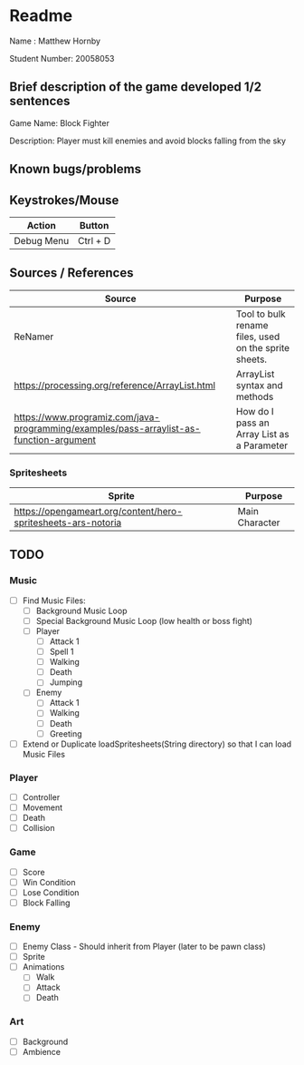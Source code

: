 # Readme

Name : Matthew Hornby

Student Number: 20058053

## Brief description of the game developed 1/2 sentences

Game Name: Block Fighter

Description: Player must kill enemies and avoid blocks falling from the sky

## Known bugs/problems

## Keystrokes/Mouse

| Action     | Button   |
| ---------- | -------- |
| Debug Menu | Ctrl + D |

## Sources / References

| Source                                                                                  | Purpose                                               |
| --------------------------------------------------------------------------------------- | ----------------------------------------------------- |
| ReNamer                                                                                 | Tool to bulk rename files, used on the sprite sheets. |
| <https://processing.org/reference/ArrayList.html>                                         | ArrayList syntax and methods                          |
| <https://www.programiz.com/java-programming/examples/pass-arraylist-as-function-argument> | How do I pass an Array List as a Parameter            |

### Spritesheets

| Sprite                                                        | Purpose        |
| ------------------------------------------------------------- | -------------- |
| <https://opengameart.org/content/hero-spritesheets-ars-notoria> | Main Character |

## TODO

### Music

- [ ] Find Music Files:
  - [ ] Background Music Loop
  - [ ] Special Background Music Loop (low health or boss fight)
  - [ ] Player
    - [ ] Attack 1
    - [ ] Spell 1
    - [ ] Walking
    - [ ] Death
    - [ ] Jumping
  - [ ] Enemy
    - [ ] Attack 1
    - [ ] Walking
    - [ ] Death
    - [ ] Greeting
  
- [ ] Extend or Duplicate loadSpritesheets(String directory) so that I can load Music Files

### Player

- [ ] Controller
- [ ] Movement
- [ ] Death
- [ ] Collision

### Game

- [ ] Score
- [ ] Win Condition
- [ ] Lose Condition
- [ ] Block Falling

### Enemy

- [ ] Enemy Class - Should inherit from Player (later to be pawn class)
- [ ] Sprite
- [ ] Animations
  - [ ] Walk
  - [ ] Attack
  - [ ] Death

### Art

- [ ] Background
- [ ] Ambience

